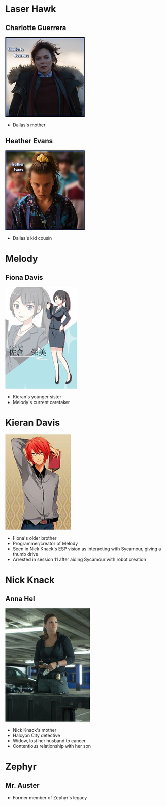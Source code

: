 <!-- TITLE: Friends and Family -->
<!-- SUBTITLE: A quick summary of Friends and Family -->
# Laser Hawk
## Charlotte Guerrera
![Charlotte Guerrera](/uploads/sycamour-friends-family/charlotte-guerrera.jpg "Charlotte Guerrera")

* Dallas's mother
## Heather Evans
![Heather Evans](/uploads/sycamour-friends-family/heather-evans.jpg "Heather Evans")
* Dallas's kid cousin
# Melody
## Fiona Davis
![Fiona Davis](/uploads/sycamour/fiona-davis.jpg "Fiona Davis")

* Kieran's younger sister
* Melody's current caretaker

# Kieran Davis
![Kieran Davis](/uploads/sycamour/kieran-davis.jpg "Kieran Davis")

* Fiona's older brother
* Programmer/creator of Melody
* Seen in Nick Knack's ESP vision as interacting with Sycamour, giving a thumb drive
* Arrested in session 11 after aiding Sycamour with robot creation

# Nick Knack
## Anna Hel
![Anna Hel](/uploads/sycamour/anna-hel.jpg "Anna Hel")

* Nick Knack's mother
* Halcyon City detective
* Widow, lost her husband to cancer
* Contentious relationship with her son

# Zephyr
## Mr. Auster
* Former member of Zephyr's legacy